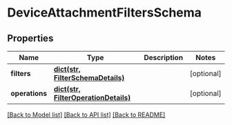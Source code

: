 # DeviceAttachmentFiltersSchema

## Properties
Name | Type | Description | Notes
------------ | ------------- | ------------- | -------------
**filters** | [**dict(str, FilterSchemaDetails)**](FilterSchemaDetails.md) |  | [optional] 
**operations** | [**dict(str, FilterOperationDetails)**](FilterOperationDetails.md) |  | [optional] 

[[Back to Model list]](../README.md#documentation-for-models) [[Back to API list]](../README.md#documentation-for-api-endpoints) [[Back to README]](../README.md)


